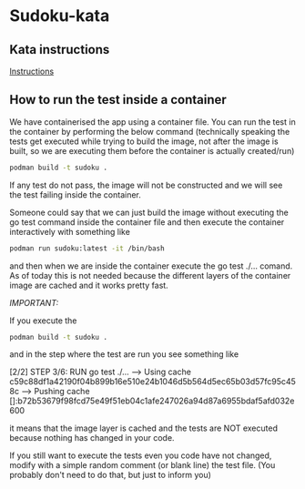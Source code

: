 # Sudoku-kata

## Kata instructions 
[Instructions](https://www.codurance.com/katalyst/sudoku-kata)

## How to run the test inside a container 
We have containerised the app using a container file.
You can run the test in the container by performing the below command (technically speaking the tests get executed while trying to build the image, not after the image is built, so we are executing them before the container is actually created/run)
```sh
podman build -t sudoku .
```

If any test do not pass, the image will not be constructed and we will see the test failing inside the container. 

Someone could say that we can just build the image without executing the go test command inside the container file and then execute the container interactively with something like

```sh
podman run sudoku:latest -it /bin/bash
```
and then when we are inside the container execute the go test ./... comand. As of today this is not needed because the different layers of the container image are cached and it works pretty fast.

*IMPORTANT:*

If you execute the 
```sh
podman build -t sudoku .
```
and in the step where the test are run you see something like

[2/2] STEP 3/6: RUN go test ./...
--> Using cache c59c88df1a42190f04b899b16e510e24b1046d5b564d5ec65b03d57fc95c458c
--> Pushing cache []:b72b53679f98fcd75e49f51eb04c1afe247026a94d87a6955bdaf5afd032e600

it means that the image layer is cached and the tests are NOT executed because nothing has changed in your code. 

If you still want to execute the tests even you code have not changed, modify with a simple random comment (or blank line) the test file.
(You probably don't need to do that, but just to inform you)
